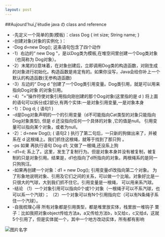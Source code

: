 ```yaml
---
layout: post
---
```


##Aujourd'hui,j'étudie java の class and reference 
* -先定义一个简单的类(模板)：class Dog { int size; String name; }
* -创建对象(对象的实例化 )：
* -Dog d=new Dog(); 这条语句包含了四个动作
* -1）右边的“ new Dog "，是以Dog类为模板,在堆空间里创建一个Dog类对象（也简称为      Dog对象）。
* -2）末尾的()意味着，在对象创建后，立即调用Dog类的构造函数，对刚生成的对象进行初始化。构造函数是肯定有的。如果你没写，Java会给你补上一个默认的构造函数(无参构造函数)
* -3）左边的“ Dog d ”创建了一个Dog类引用变量。Dog类引用，就是可以用来指向Dog对象    的对象引用。
* -4）“=”操作符使对象引用指向刚创建的那个Dog对象(这里指的是 d )
    将上面的语句可以拆分成2部分,有两个实体:一是对象引用变量,一是对象本身
* -1）：Dog d; ( 语句1 )
* -d是Dog对象声明的一个的引用变量（d不可能指向Cat类型的对象只能指向Dog对象类型),
    但是 d 还没指向任何一个具体的对象 ,它的值是null。
    引用变量可以指向某个对象，或者为null。
* -2）：d=new Dog(); ( 语句2 )
    执行了第二句后，一只新的狗做出来了，并被系在 d 这根绳上。我们抓住这根绳，就等于找到了那只狗 。
* -ps 如果 再执行语句 Dog d1; 又做了一根绳,还没系上狗
* -d1=d; 系上了。这里，发生了复制行为。但是对象本身并没有被复制，被复制的只是对象引用。结果是，d1也指向了d所指向的对象。两根绳系的是同一只狗狗汪。
* -如果再创建一个对象：d1 = new Dog(); 引用变量d1改指向第二个对象。
    为了形象地说明对象、引用及它们之间的关系，可以做一个比喻。对象好比是一只很大的气球，大到我们抓不住它。引用变量是一根绳， 可以用来系汽球。
* -结论
    （1）一个对象引用可以指向0个或1个对象（一根绳子可以不系汽球，也可以系一个汽球）；
    （2）一个对象可以有N个引用指向它（可以有N条绳子系住一个汽球）。
* -自我梳理心得
    所有对象都是引用类型，都是堆里放实体，栈里放一堆钩子
    栗子：比如我把对象object传给方法a，a又传给方法b，b又给c，c又给d，这就5个引用了，但是实体就一个，其中一个地方改动实体，所有都有影响

![图片名字]({{site.url}}/pic/2018-07-22-java对象/1.jpg)

